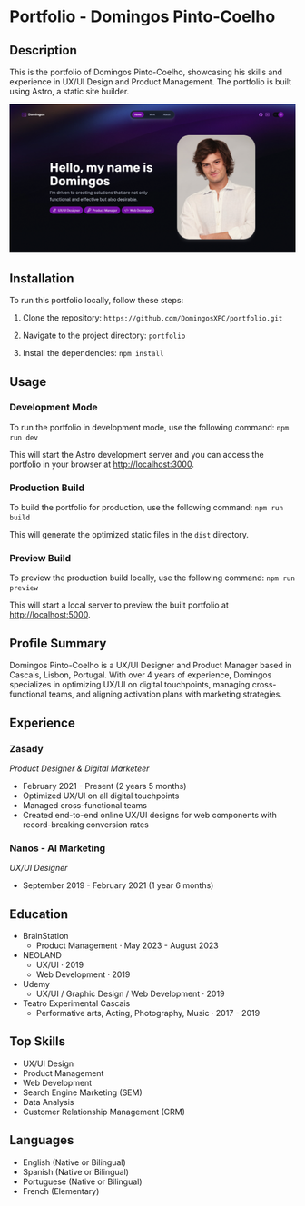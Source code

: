 # Portfolio - Domingos Pinto-Coelho

## Description

This is the portfolio of Domingos Pinto-Coelho, showcasing his skills and experience in UX/UI Design and Product Management. The portfolio is built using Astro, a static site builder.

![portfolio](public/assets/home-picture.png)

## Installation

To run this portfolio locally, follow these steps:

1. Clone the repository:
   `https://github.com/DomingosXPC/portfolio.git`

2. Navigate to the project directory:
   `portfolio`

3. Install the dependencies:
   `npm install`

## Usage

### Development Mode

To run the portfolio in development mode, use the following command:
`npm run dev`

This will start the Astro development server and you can access the portfolio in your browser at [http://localhost:3000](http://localhost:3000).

### Production Build

To build the portfolio for production, use the following command:
`npm run build`

This will generate the optimized static files in the `dist` directory.

### Preview Build

To preview the production build locally, use the following command:
`npm run preview`

This will start a local server to preview the built portfolio at [http://localhost:5000](http://localhost:5000).

## Profile Summary

Domingos Pinto-Coelho is a UX/UI Designer and Product Manager based in Cascais, Lisbon, Portugal. With over 4 years of experience, Domingos specializes in optimizing UX/UI on digital touchpoints, managing cross-functional teams, and aligning activation plans with marketing strategies.

## Experience

### Zasady

_Product Designer & Digital Marketeer_

- February 2021 - Present (2 years 5 months)
- Optimized UX/UI on all digital touchpoints
- Managed cross-functional teams
- Created end-to-end online UX/UI designs for web components with record-breaking conversion rates

### Nanos - AI Marketing

_UX/UI Designer_

- September 2019 - February 2021 (1 year 6 months)

## Education

- BrainStation
  - Product Management · May 2023 - August 2023
- NEOLAND
  - UX/UI · 2019
  - Web Development · 2019
- Udemy
  - UX/UI / Graphic Design / Web Development · 2019
- Teatro Experimental Cascais
  - Performative arts, Acting, Photography, Music · 2017 - 2019

## Top Skills

- UX/UI Design
- Product Management
- Web Development
- Search Engine Marketing (SEM)
- Data Analysis
- Customer Relationship Management (CRM)

## Languages

- English (Native or Bilingual)
- Spanish (Native or Bilingual)
- Portuguese (Native or Bilingual)
- French (Elementary)
